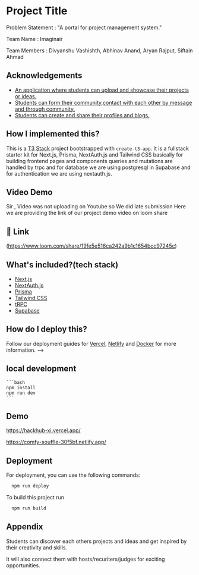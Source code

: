 
# Project Title

Problem Statement : 
"A portal for project management system."

Team Name : Imaginair

Team Members : Divyanshu Vashishth, Abhinav Anand, Aryan Rajput, Siftain Ahmad


## Acknowledgements

 - [An application where students can upload and showcase their projects or ideas.](https://awesomeopensource.com/project/elangosundar/awesome-README-templates)
 - [Students can form their community,contact with each other by message and through community.](https://github.com/matiassingers/awesome-readme)
 - [Students can create and share their profiles and blogs.](https://bulldogjob.com/news/449-how-to-write-a-good-readme-for-your-github-project)




## How I implemented this?

This is a [T3 Stack](https://create.t3.gg/) project bootstrapped with `create-t3-app`. It is a fullstack starter kit for Next.js, Prisma, NextAuth.js and Tailwind CSS basically 
for building frontend pages and components queries and mutations are handled by trpc and for database we are using postgresql in Supabase and for authentication we are using nextauth.js.

## Video Demo
Sir , Video was not uploading on Youtube so We did late submission Here we are providing the link of our project demo video on loom share
## 🔗 Link

(https://www.loom.com/share/19fe5e516ca242a9b1c1654bcc97245c)



## What's included?(tech stack)

- [Next.js](https://nextjs.org)
- [NextAuth.js](https://next-auth.js.org)
- [Prisma](https://prisma.io)
- [Tailwind CSS](https://tailwindcss.com)
- [tRPC](https://trpc.io)
- [Supabase](https://supabase.io)


## How do I deploy this?

Follow our deployment guides for [Vercel](https://create.t3.gg/en/deployment/vercel), [Netlify](https://create.t3.gg/en/deployment/netlify) and [Docker](https://create.t3.gg/en/deployment/docker) for more information. -->


## local development 
    
    ```bash
    npm install
    npm run dev
    ```




## Demo

https://hackhub-xi.vercel.app/

https://comfy-souffle-30f5bf.netlify.app/

## Deployment





For deployment, you can use the following commands:

```bash
  npm run deploy
```    


To build this project run

```bash
  npm run build
```

## Appendix

Students can discover each others projects and ideas and get inspired by their creativity and skills.

It will also connect them with hosts/recuriters/judges for exciting opportunities.